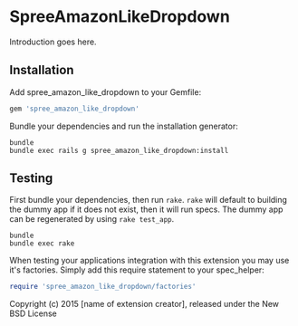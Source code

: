 SpreeAmazonLikeDropdown
=======================

Introduction goes here.

Installation
------------

Add spree_amazon_like_dropdown to your Gemfile:

```ruby
gem 'spree_amazon_like_dropdown'
```

Bundle your dependencies and run the installation generator:

```shell
bundle
bundle exec rails g spree_amazon_like_dropdown:install
```

Testing
-------

First bundle your dependencies, then run `rake`. `rake` will default to building the dummy app if it does not exist, then it will run specs. The dummy app can be regenerated by using `rake test_app`.

```shell
bundle
bundle exec rake
```

When testing your applications integration with this extension you may use it's factories.
Simply add this require statement to your spec_helper:

```ruby
require 'spree_amazon_like_dropdown/factories'
```

Copyright (c) 2015 [name of extension creator], released under the New BSD License
